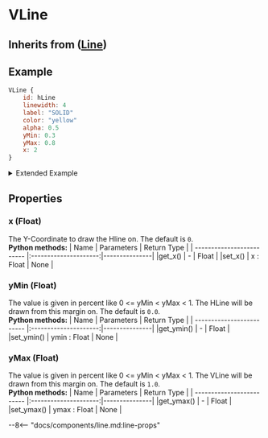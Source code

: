 # VLine

## Inherits from ([Line](Components/Line))

## Example

```qml
VLine {
	id: hLine
	linewidth: 4
	label: "SOLID"
	color: "yellow"
	alpha: 0.5
	yMin: 0.3
	yMax: 0.8
	x: 2
}
```


<details>

<summary>Extended Example</summary>

```qml
import QtQuick 2.0
import QtQuick.Window 2.0
import QtQuick.Controls 2.0
import QtQuick.Layouts 1.15

import Matplotlib 1.0

Window {
    id: root
    objectName: "root"
    width: 1500
    height: 800
    visible: true
    title: "Hello Python World!"
	ColumnLayout {
		objectName: "rootLayout"
		anchors.fill: parent
		RowLayout {			
			Button {
				text: "HOME"
				onClicked: {
					figure.home()
				}
			}
			Button {
				text: "BACK"
				onClicked: {
					figure.back()
				}
			}
			Button {
				text: "FORWARD"
				onClicked: {
					figure.forward()
				}
			}
			Button {
				text: "PAN"
				onClicked: {
					figure.pan()
				}
			}
			Button {
				text: "ZOOM"
				onClicked: {
					figure.zoom()
				}
			}
			Text {
				text: "(" + figure.coordinates[0].toString() + ", " + figure.coordinates[1].toString() + ")"
			}			
		}
		Figure {
			id: figure
			objectName: "figure"
			Layout.fillWidth: true
			Layout.fillHeight: true
			refreshCoordinates: true
			coordinatesRefreshRate: 1000
			faceColor: "#293133"
			Component.onCompleted: init()

			Plot {
				faceColor: "#293133"
				Axis {
					grid: true
					gridAlpha: 0.7
					gridLinestyle: "dashed"
					xAxisLabel: "X-Axis"
					xAxisLabelFontSize: 15
					xAxisTickColor: "white"
					xAxisLabelColor: "white"
					yAxisLabel: "Y-Axis"
					yAxisLabelFontSize: 15
					yAxisTickColor: "white"
					yAxisLabelColor: "white"
					xMin: 0
					xMax: 10
					yMin: 0
					yMax: 10
					autoscale: ""

					VLine {
						id: hLine
						linewidth: 4
						label: "SOLID"
						color: "yellow"
						alpha: 0.5
						yMin: 0.3
						yMax: 0.8
						x: 2
					}
				}
			}
		}
	}	
}
```

</details>


## Properties


### x (Float) 
The Y-Coordinate to draw the Hline on.
The default is `0`.<br>
**Python methods:**
| Name				 		| Parameters	   		| Return Type	|
| ------------------------- |:---------------------:|---------------|
|get_x()					| -						| Float			|
|set_x()					| x : Float				| None			|

### yMin (Float) 
The value is given in percent like 0 <= yMin < yMax < 1. The HLine will be drawn from this margin on.
The default is `0.0`.<br>
**Python methods:**
| Name				 		| Parameters	   		| Return Type	|
| ------------------------- |:---------------------:|---------------|
|get_ymin()					| -						| Float			|
|set_ymin()					| ymin : Float			| None			|

### yMax (Float) 
The value is given in percent like 0 <= yMin < yMax < 1. The VLine will be drawn from this margin on.
The default is `1.0`.<br>
**Python methods:**
| Name				 		| Parameters	   		| Return Type	|
| ------------------------- |:---------------------:|---------------|
|get_ymax()					| -						| Float			|
|set_ymax()					| ymax : Float			| None			|

--8<-- "docs/components/line.md:line-props"